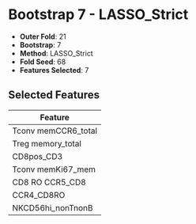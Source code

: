 # Bootstrap 7 - LASSO_Strict

- **Outer Fold**: 21
- **Bootstrap**: 7
- **Method**: LASSO_Strict
- **Fold Seed**: 68
- **Features Selected**: 7

## Selected Features

| Feature |
|---------|
| Tconv memCCR6_total |
| Treg memory_total |
| CD8pos_CD3 |
| Tconv memKi67_mem |
| CD8 RO CCR5_CD8 |
| CCR4_CD8RO |
| NKCD56hi_nonTnonB |
